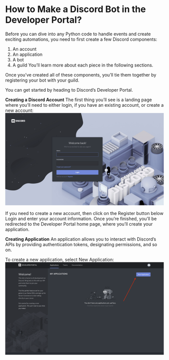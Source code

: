 # How to Make a Discord Bot in the Developer Portal?

Before you can dive into any Python code to handle events and create exciting automations, you need to first create a few Discord components:

1. An account
2. An application
3. A bot
4. A guild
You’ll learn more about each piece in the following sections.

Once you’ve created all of these components, you’ll tie them together by registering your bot with your guild.

You can get started by heading to Discord’s Developer Portal.

<b>Creating a Discord Account</b>
The first thing you’ll see is a landing page where you’ll need to either login, if you have an existing account, or create a new account:
<img src="./readme/img1.webp"/>

If you need to create a new account, then click on the Register button below Login and enter your account information.
Once you’re finished, you’ll be redirected to the Developer Portal home page, where you’ll create your application.

<b>Creating Application</b>
An application allows you to interact with Discord’s APIs by providing authentication tokens, designating permissions, and so on.

To create a new application, select New Application:
<img src="./readme/img2.webp"/>
